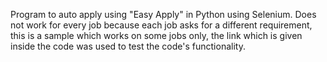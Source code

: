 Program to auto apply using "Easy Apply" in Python using Selenium.
Does not work for every job because each job asks for a different requirement, this is a sample which works on some jobs only, the link which is given inside the code was used to test the code's functionality.
